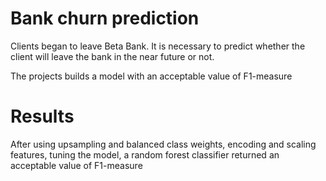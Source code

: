 # Bank churn prediction

Clients began to leave Beta Bank. 
It is necessary to predict whether the client will leave the bank in the near future or not.


The projects builds a model with an acceptable value of F1-measure

# Results

After using upsampling and balanced class weights, encoding and scaling features, tuning the model, a random forest classifier returned an acceptable value of F1-measure
